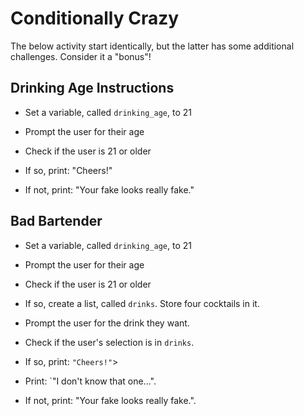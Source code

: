 # Conditionally Crazy

The below activity start identically, but the latter has some additional challenges. Consider it a "bonus"!

## Drinking Age Instructions

- Set a variable, called `drinking_age`, to 21

- Prompt the user for their age

- Check if the user is 21 or older

- If so, print: "Cheers!"

- If not, print: "Your fake looks really fake."

## Bad Bartender

- Set a variable, called `drinking_age`, to 21

- Prompt the user for their age

- Check if the user is 21 or older

- If so, create a list, called `drinks`. Store four cocktails in it.

- Prompt the user for the drink they want.

- Check if the user's selection is in `drinks`.

- If so, print: `"Cheers!"`>

- Print: `"I don't know that one...".

- If not, print: "Your fake looks really fake.".

